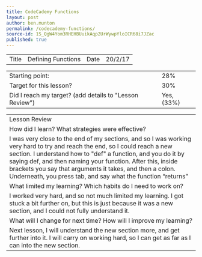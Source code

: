 ```yaml
---
title: CodeCademy Functions
layout: post
author: ben.munton
permalink: /codecademy-functions/
source-id: 1S_QgW4Yom3RHEHBUuikAqp2UrWywpYloICR68i7JZac
published: true
---
```

<table>
  <tr>
    <td>Title</td>
    <td>Defining Functions</td>
    <td>Date</td>
    <td>20/2/17</td>
  </tr>
</table>


<table>
  <tr>
    <td>Starting point:</td>
    <td>28%</td>
  </tr>
  <tr>
    <td>Target for this lesson?</td>
    <td>30%</td>
  </tr>
  <tr>
    <td>Did I reach my target? 
(add details to "Lesson Review")</td>
    <td>Yes, (33%)</td>
  </tr>
</table>


<table>
  <tr>
    <td>Lesson Review</td>
  </tr>
  <tr>
    <td>How did I learn? What strategies were effective? </td>
  </tr>
  <tr>
    <td>I was very close to the end of my sections, and so I was working very hard to try and reach the end, so I could reach a new section.  I understand how to "def" a function, and you do it by saying def, and then naming your function. After this, inside brackets you say that arguments it takes, and then a colon. Underneath, you press tab, and say what the function “returns”</td>
  </tr>
  <tr>
    <td>What limited my learning? Which habits do I need to work on? </td>
  </tr>
  <tr>
    <td>I worked very hard, and so not much limited my learning.  I got stuck a bit further on, but this is just because it was a new section, and I could not fully understand it.</td>
  </tr>
  <tr>
    <td>What will I change for next time? How will I improve my learning?</td>
  </tr>
  <tr>
    <td>Next lesson, I will understand the new section more, and get further into it. I will carry on working hard, so I can get as far as I can into the new section.</td>
  </tr>
</table>


